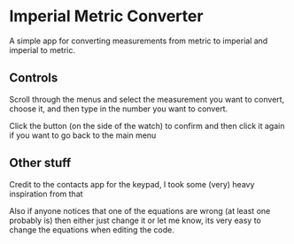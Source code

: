 # Imperial Metric Converter

A simple app for converting measurements from metric to imperial and imperial to metric.

## Controls

Scroll through the menus and select the measurement you want to convert, choose it, and then type in the number you want to convert.

Click the button (on the side of the watch) to confirm and then click it again if you want to go back to the main menu

## Other stuff
Credit to the contacts app for the keypad, I took some (very) heavy inspiration from that

Also if anyone notices that one of the equations are wrong (at least one probably is) then either just change it or let me know, its very easy to change the equations when editing the code.
